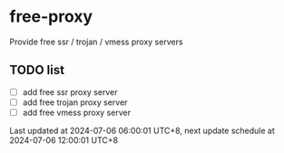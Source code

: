 
# free-proxy
Provide free ssr / trojan / vmess proxy servers


## TODO list
- [ ] add free ssr proxy server
- [ ] add free trojan proxy server
- [ ] add free vmess proxy server

Last updated at 2024-07-06 06:00:01 UTC+8, next update schedule at 2024-07-06 12:00:01 UTC+8

